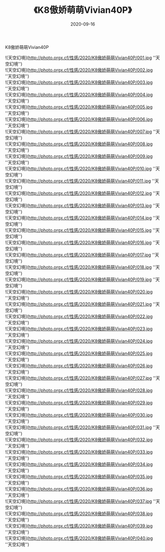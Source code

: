 ﻿---
layout: post
title:  《K8傲娇萌萌Vivian40P》
date:   2020-09-16
img: http://photo.orgx.cf/性感/2020/K8傲娇萌萌Vivian40P/000.jpg
tags: [美女, 性感, 泳衣]
---

K8傲娇萌萌Vivian40P



![天空幻境](http://photo.orgx.cf/性感/2020/K8傲娇萌萌Vivian40P/001.jpg ''天空幻境'') <br>
![天空幻境](http://photo.orgx.cf/性感/2020/K8傲娇萌萌Vivian40P/002.jpg ''天空幻境'') <br>
![天空幻境](http://photo.orgx.cf/性感/2020/K8傲娇萌萌Vivian40P/003.jpg ''天空幻境'') <br>
![天空幻境](http://photo.orgx.cf/性感/2020/K8傲娇萌萌Vivian40P/004.jpg ''天空幻境'') <br>
![天空幻境](http://photo.orgx.cf/性感/2020/K8傲娇萌萌Vivian40P/005.jpg ''天空幻境'') <br>
![天空幻境](http://photo.orgx.cf/性感/2020/K8傲娇萌萌Vivian40P/006.jpg ''天空幻境'') <br>
![天空幻境](http://photo.orgx.cf/性感/2020/K8傲娇萌萌Vivian40P/007.jpg ''天空幻境'') <br>
![天空幻境](http://photo.orgx.cf/性感/2020/K8傲娇萌萌Vivian40P/008.jpg ''天空幻境'') <br>
![天空幻境](http://photo.orgx.cf/性感/2020/K8傲娇萌萌Vivian40P/009.jpg ''天空幻境'') <br>
![天空幻境](http://photo.orgx.cf/性感/2020/K8傲娇萌萌Vivian40P/010.jpg ''天空幻境'') <br>
![天空幻境](http://photo.orgx.cf/性感/2020/K8傲娇萌萌Vivian40P/011.jpg ''天空幻境'') <br>
![天空幻境](http://photo.orgx.cf/性感/2020/K8傲娇萌萌Vivian40P/012.jpg ''天空幻境'') <br>
![天空幻境](http://photo.orgx.cf/性感/2020/K8傲娇萌萌Vivian40P/013.jpg ''天空幻境'') <br>
![天空幻境](http://photo.orgx.cf/性感/2020/K8傲娇萌萌Vivian40P/014.jpg ''天空幻境'') <br>
![天空幻境](http://photo.orgx.cf/性感/2020/K8傲娇萌萌Vivian40P/015.jpg ''天空幻境'') <br>
![天空幻境](http://photo.orgx.cf/性感/2020/K8傲娇萌萌Vivian40P/016.jpg ''天空幻境'') <br>
![天空幻境](http://photo.orgx.cf/性感/2020/K8傲娇萌萌Vivian40P/017.jpg ''天空幻境'') <br>
![天空幻境](http://photo.orgx.cf/性感/2020/K8傲娇萌萌Vivian40P/018.jpg ''天空幻境'') <br>
![天空幻境](http://photo.orgx.cf/性感/2020/K8傲娇萌萌Vivian40P/019.jpg ''天空幻境'') <br>
![天空幻境](http://photo.orgx.cf/性感/2020/K8傲娇萌萌Vivian40P/020.jpg ''天空幻境'') <br>
![天空幻境](http://photo.orgx.cf/性感/2020/K8傲娇萌萌Vivian40P/021.jpg ''天空幻境'') <br>
![天空幻境](http://photo.orgx.cf/性感/2020/K8傲娇萌萌Vivian40P/022.jpg ''天空幻境'') <br>
![天空幻境](http://photo.orgx.cf/性感/2020/K8傲娇萌萌Vivian40P/023.jpg ''天空幻境'') <br>
![天空幻境](http://photo.orgx.cf/性感/2020/K8傲娇萌萌Vivian40P/024.jpg ''天空幻境'') <br>
![天空幻境](http://photo.orgx.cf/性感/2020/K8傲娇萌萌Vivian40P/025.jpg ''天空幻境'') <br>
![天空幻境](http://photo.orgx.cf/性感/2020/K8傲娇萌萌Vivian40P/026.jpg ''天空幻境'') <br>
![天空幻境](http://photo.orgx.cf/性感/2020/K8傲娇萌萌Vivian40P/027.jpg ''天空幻境'') <br>
![天空幻境](http://photo.orgx.cf/性感/2020/K8傲娇萌萌Vivian40P/028.jpg ''天空幻境'') <br>
![天空幻境](http://photo.orgx.cf/性感/2020/K8傲娇萌萌Vivian40P/029.jpg ''天空幻境'') <br>
![天空幻境](http://photo.orgx.cf/性感/2020/K8傲娇萌萌Vivian40P/030.jpg ''天空幻境'') <br>
![天空幻境](http://photo.orgx.cf/性感/2020/K8傲娇萌萌Vivian40P/031.jpg ''天空幻境'') <br>
![天空幻境](http://photo.orgx.cf/性感/2020/K8傲娇萌萌Vivian40P/032.jpg ''天空幻境'') <br>
![天空幻境](http://photo.orgx.cf/性感/2020/K8傲娇萌萌Vivian40P/033.jpg ''天空幻境'') <br>
![天空幻境](http://photo.orgx.cf/性感/2020/K8傲娇萌萌Vivian40P/034.jpg ''天空幻境'') <br>
![天空幻境](http://photo.orgx.cf/性感/2020/K8傲娇萌萌Vivian40P/035.jpg ''天空幻境'') <br>
![天空幻境](http://photo.orgx.cf/性感/2020/K8傲娇萌萌Vivian40P/036.jpg ''天空幻境'') <br>
![天空幻境](http://photo.orgx.cf/性感/2020/K8傲娇萌萌Vivian40P/037.jpg ''天空幻境'') <br>
![天空幻境](http://photo.orgx.cf/性感/2020/K8傲娇萌萌Vivian40P/038.jpg ''天空幻境'') <br>
![天空幻境](http://photo.orgx.cf/性感/2020/K8傲娇萌萌Vivian40P/039.jpg ''天空幻境'') <br>
![天空幻境](http://photo.orgx.cf/性感/2020/K8傲娇萌萌Vivian40P/040.jpg ''天空幻境'') <br>